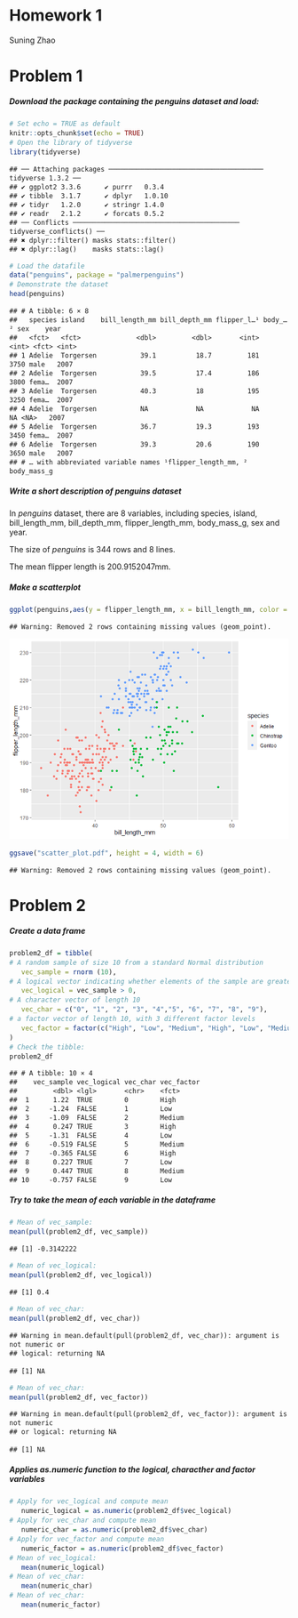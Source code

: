 Homework 1
================
Suning Zhao

# Problem 1

##### Download the package containing the penguins dataset and load:

``` r
# Set echo = TRUE as default
knitr::opts_chunk$set(echo = TRUE)
# Open the library of tidyverse
library(tidyverse)
```

    ## ── Attaching packages ─────────────────────────────────────── tidyverse 1.3.2 ──
    ## ✔ ggplot2 3.3.6      ✔ purrr   0.3.4 
    ## ✔ tibble  3.1.7      ✔ dplyr   1.0.10
    ## ✔ tidyr   1.2.0      ✔ stringr 1.4.0 
    ## ✔ readr   2.1.2      ✔ forcats 0.5.2 
    ## ── Conflicts ────────────────────────────────────────── tidyverse_conflicts() ──
    ## ✖ dplyr::filter() masks stats::filter()
    ## ✖ dplyr::lag()    masks stats::lag()

``` r
# Load the datafile
data("penguins", package = "palmerpenguins")
# Demonstrate the dataset
head(penguins)
```

    ## # A tibble: 6 × 8
    ##   species island    bill_length_mm bill_depth_mm flipper_l…¹ body_…² sex    year
    ##   <fct>   <fct>              <dbl>         <dbl>       <int>   <int> <fct> <int>
    ## 1 Adelie  Torgersen           39.1          18.7         181    3750 male   2007
    ## 2 Adelie  Torgersen           39.5          17.4         186    3800 fema…  2007
    ## 3 Adelie  Torgersen           40.3          18           195    3250 fema…  2007
    ## 4 Adelie  Torgersen           NA            NA            NA      NA <NA>   2007
    ## 5 Adelie  Torgersen           36.7          19.3         193    3450 fema…  2007
    ## 6 Adelie  Torgersen           39.3          20.6         190    3650 male   2007
    ## # … with abbreviated variable names ¹​flipper_length_mm, ²​body_mass_g

##### Write a short description of penguins dataset

In *penguins* dataset, there are 8 variables, including species, island,
bill_length_mm, bill_depth_mm, flipper_length_mm, body_mass_g, sex and
year.

The size of *penguins* is 344 rows and 8 lines.

The mean flipper length is 200.9152047mm.

##### Make a scatterplot

``` r
ggplot(penguins,aes(y = flipper_length_mm, x = bill_length_mm, color = species)) + geom_point()
```

    ## Warning: Removed 2 rows containing missing values (geom_point).

![](p8105_hw1_sz2957_files/figure-gfm/unnamed-chunk-2-1.png)<!-- -->

``` r
ggsave("scatter_plot.pdf", height = 4, width = 6)
```

    ## Warning: Removed 2 rows containing missing values (geom_point).

# Problem 2

##### Create a data frame

``` r
problem2_df = tibble(
# A random sample of size 10 from a standard Normal distribution
   vec_sample = rnorm (10),
# A logical vector indicating whether elements of the sample are greater than 0
   vec_logical = vec_sample > 0,
# A character vector of length 10
   vec_char = c("0", "1", "2", "3", "4","5", "6", "7", "8", "9"),
# a factor vector of length 10, with 3 different factor levels
   vec_factor = factor(c("High", "Low", "Medium", "High", "Low", "Medium","High", "Low", "Medium","Low"))
)
# Check the tibble:
problem2_df
```

    ## # A tibble: 10 × 4
    ##    vec_sample vec_logical vec_char vec_factor
    ##         <dbl> <lgl>       <chr>    <fct>     
    ##  1      1.22  TRUE        0        High      
    ##  2     -1.24  FALSE       1        Low       
    ##  3     -1.09  FALSE       2        Medium    
    ##  4      0.247 TRUE        3        High      
    ##  5     -1.31  FALSE       4        Low       
    ##  6     -0.519 FALSE       5        Medium    
    ##  7     -0.365 FALSE       6        High      
    ##  8      0.227 TRUE        7        Low       
    ##  9      0.447 TRUE        8        Medium    
    ## 10     -0.757 FALSE       9        Low

##### Try to take the mean of each variable in the dataframe

``` r
# Mean of vec_sample:
mean(pull(problem2_df, vec_sample))
```

    ## [1] -0.3142222

``` r
# Mean of vec_logical:
mean(pull(problem2_df, vec_logical))
```

    ## [1] 0.4

``` r
# Mean of vec_char:
mean(pull(problem2_df, vec_char))
```

    ## Warning in mean.default(pull(problem2_df, vec_char)): argument is not numeric or
    ## logical: returning NA

    ## [1] NA

``` r
# Mean of vec_char:
mean(pull(problem2_df, vec_factor))
```

    ## Warning in mean.default(pull(problem2_df, vec_factor)): argument is not numeric
    ## or logical: returning NA

    ## [1] NA

##### Applies as.numeric function to the logical, characther and factor variables

``` r
# Apply for vec_logical and compute mean
   numeric_logical = as.numeric(problem2_df$vec_logical)
# Apply for vec_char and compute mean
   numeric_char = as.numeric(problem2_df$vec_char)
# Apply for vec_factor and compute mean
   numeric_factor = as.numeric(problem2_df$vec_factor)  
# Mean of vec_logical:
   mean(numeric_logical)
# Mean of vec_char:
   mean(numeric_char)
# Mean of vec_char:
   mean(numeric_factor)
```
